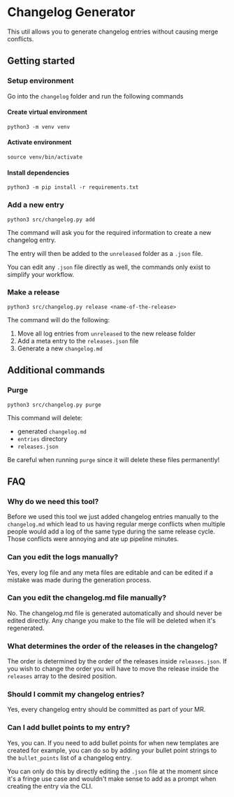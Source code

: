 # Changelog Generator
This util allows you to generate changelog entries without causing merge conflicts.

## Getting started
### Setup environment
Go into the `changelog` folder and run the following commands

#### Create virtual environment
```shell
python3 -m venv venv
```

#### Activate environment
```shell
source venv/bin/activate
```

#### Install dependencies
```shell
python3 -m pip install -r requirements.txt
```

### Add a new entry
```shell
python3 src/changelog.py add
```
The command will ask you for the required information to create a new changelog entry.

The entry will then be added to the `unreleased` folder as a `.json` file.

You can edit any `.json` file directly as well, the commands only exist to simplify
your workflow.

### Make a release
```shell
python3 src/changelog.py release <name-of-the-release>
```

The command will do the following:
1. Move all log entries from `unreleased` to the new release folder
2. Add a meta entry to the `releases.json` file
3. Generate a new `changelog.md`


## Additional commands
### Purge
```shell
python3 src/changelog.py purge
```

This command will delete:
- generated `changelog.md`
- `entries` directory
- `releases.json`

Be careful when running `purge` since it will delete these files permanently!

## FAQ
### Why do we need this tool?
Before we used this tool we just added changelog entries manually to the `changelog.md`
which lead to us having regular merge conflicts when multiple people would add a log
of the same type during the same release cycle. Those conflicts were annoying and
ate up pipeline minutes.

### Can you edit the logs manually?
Yes, every log file and any meta files are editable and can be edited if a mistake was
made during the generation process.

### Can you edit the changelog.md file manually?
No. The changelog.md file is generated automatically and should never be edited directly.
Any change you make to the file will be deleted when it's regenerated.

### What determines the order of the releases in the changelog?
The order is determined by the order of the releases inside `releases.json`. If you wish
to change the order you will have to move the release inside the `releases` array to
the desired position.

### Should I commit my changelog entries?
Yes, every changelog entry should be committed as part of your MR.

### Can I add bullet points to my entry?
Yes, you can. If you need to add bullet points for when new templates are created for
example, you can do so by adding your bullet point strings to the `bullet_points` list
of a changelog entry.

You can only do this by directly editing the `.json` file at the moment since it's a
fringe use case and wouldn't make sense to add as a prompt when creating the entry
via the CLI.
